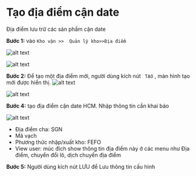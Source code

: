 # Tạo địa điểm cận date
Địa điểm lưu trữ các sản phẩm cận date


**Bước 1:** vào  ```Kho vận >>  Quản lý kho>>Địa điểm ``` 


![alt text](./ảnh1/image.png)

![alt text](./ảnh1/image-12.png)

**Bước 2:** Để tạo một địa điểm mới, người dùng kích nút ``` TẠO``` , màn hình tạo mới được hiển thị.
![alt text](./ảnh1/image-14.png)

![alt text](./ảnh1/image-15.png)

**Bước 4:** tạo địa điểm cận date HCM. Nhập thông tin cần khai báo

![alt text](./ảnh1/image-13.png)
+ Địa điểm cha: SGN
+ Mã vạch
+ Phương thức nhập/xuất kho: FEFO
+ View user: múc đích show thông tin địa điểm này ở các menu như Địa điểm, chuyển đổi lô, dịch chuyển địa điểm

**Bước 5:** Người dùng kích nút LƯU để Lưu thông tin cấu hình

